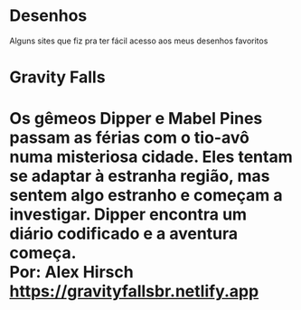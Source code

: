 # Desenhos
Alguns sites que fiz pra ter fácil acesso aos meus desenhos favoritos <br>

##

<h1> Gravity Falls <h1>
  
  Os gêmeos Dipper e Mabel Pines passam as férias com o tio-avô numa misteriosa cidade. Eles tentam se adaptar à estranha região, mas sentem algo estranho e começam a investigar. Dipper encontra um diário codificado e a aventura começa.
  <br>
  Por: Alex Hirsch
  <br>
<a>https://gravityfallsbr.netlify.app</a>
